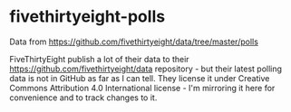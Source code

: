# fivethirtyeight-polls

Data from https://github.com/fivethirtyeight/data/tree/master/polls

FiveThirtyEight publish a lot of their data to their https://github.com/fivethirtyeight/data repository - but their latest polling data is not in GitHub as far as I can tell. They license it under Creative Commons Attribution 4.0 International license - I'm mirroring it here for convenience and to track changes to it.
